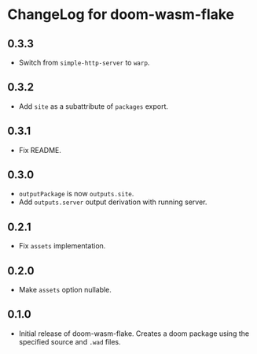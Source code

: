 # ChangeLog for doom-wasm-flake

## 0.3.3

* Switch from `simple-http-server` to `warp`.

## 0.3.2

* Add `site` as a subattribute of `packages` export.

## 0.3.1

* Fix README.

## 0.3.0

* `outputPackage` is now `outputs.site`.
* Add `outputs.server` output derivation with running server.

## 0.2.1

* Fix `assets` implementation.

## 0.2.0

* Make `assets` option nullable.

## 0.1.0

* Initial release of doom-wasm-flake. Creates a doom package using the specified source and `.wad` files.

